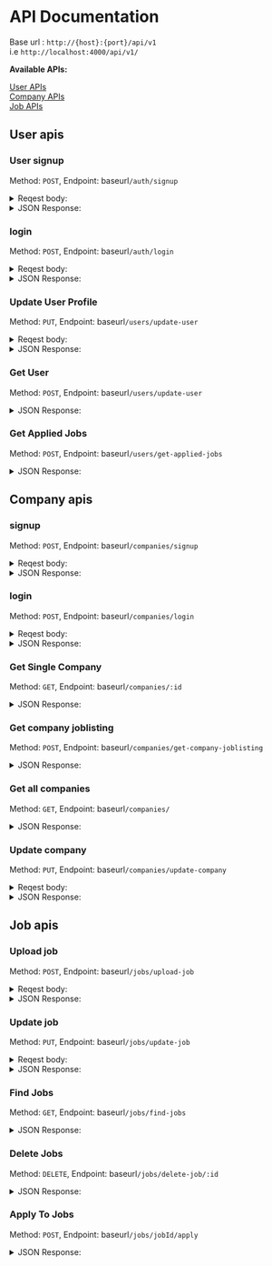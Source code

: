 # API Documentation

Base url : `http://{host}:{port}/api/v1`  
i.e `http://localhost:4000/api/v1/`

**Available APIs:**

[User APIs](#user-apis)  
[Company APIs](#company-apis)  
[Job APIs](#job-apis)

## User apis

### User signup

Method: `POST`, Endpoint: baseurl`/auth/signup`

<details>
<summary>Reqest body:</summary>
 
```json
{
    "username": "Naomi123",
    "email": "Naomi123@test.com",
    "password": "12345678"
}
```
</details>

<details>
<summary>JSON Response:</summary>
 
```json
{
    "success": true,
    "message": "User created successfully",
    "user": {
        "username": "Naomi123",
        "email": "Naomi123@test.com"
    }
}
```
</details>

### login

Method: `POST`, Endpoint: baseurl`/auth/login`

<details>
<summary>Reqest body:</summary>
 
```json
{
    "email": "Naomi1@test.com",
    "password": "12345678"
}
```
</details>

<details>
<summary>JSON Response:</summary>
 
```json
{
    "message": "User logged in successfully",
    "success": true,
    "user": {
        "_id": "655f088edb9795049b50670d",
        "username": "Naomi1",
        "email": "Naomi1@test.com",
        "createdAt": "2023-11-23T08:08:46.312Z",
        "updatedAt": "2023-11-23T08:08:46.312Z",
        "__v": 0
    },
    "token": "jwt Token"
}
```
</details>

### Update User Profile

Method: `PUT`, Endpoint: baseurl`/users/update-user`

<details>
<summary>Reqest body:</summary>
 
```json
{
    "firstName": "test fname",
    "lastName": "test lname",
    "email": "test1@test.com",
    "bio": "Testing bio"

}

````

</details>

<details>
<summary>JSON Response:</summary>

```json
{
    "sucess": true,
    "message": "User updated successfully",
    "user": {
        "_id": "65699400b90caac0d8b92588",
        "username": "test1",
        "email": "test1@test.com",
        "createdAt": "2023-12-01T08:06:24.826Z",
        "updatedAt": "2023-12-01T15:22:21.939Z",
        "__v": 0,
        "bio": "Testing bio",
        "firstName": "test fname",
        "lastName": "test lname",
        "applied": [
            "6569caf4f0a66bcc8ac9d5ae",
            "6569cff1caa6f047132132d6"
        ]
    },
    "token": "eyJhbGciOiJIUzI1NiIsInR5cCI6IkpXVCJ9.eyJ1c2VySWQiOiI2NTY5OTQwMGI5MGNhYWMwZDhiOTI1ODgiLCJpYXQiOjE3MDE0NDQxNDIsImV4cCI6MTcwMTUzMDU0Mn0.yrYE6Gqzze9_mu0hmpShJDUV9EJfH3_D6QSIh_maApc"
}
````

</details>

### Get User

Method: `POST`, Endpoint: baseurl`/users/update-user`

<details>
<summary>JSON Response:</summary>

```json
{
  "success": true,
  "user": {
    "_id": "65699400b90caac0d8b92588",
    "username": "test1",
    "email": "test1@test.com",
    "createdAt": "2023-12-01T08:06:24.826Z",
    "updatedAt": "2023-12-01T15:22:21.939Z",
    "__v": 0,
    "bio": "Testing bio",
    "firstName": "test fname",
    "lastName": "test lname",
    "applied": ["6569caf4f0a66bcc8ac9d5ae", "6569cff1caa6f047132132d6"]
  }
}
```

</details>


### Get Applied Jobs 

Method: `POST`, Endpoint: baseurl`/users/get-applied-jobs`


<details>
<summary>JSON Response:</summary>
 
```json
{
    "success": true,
    "message": "User created successfully",
    "user": {
        "username": "Naomi123",
        "email": "Naomi123@test.com"
    }
}
```
</details>



## Company apis

### signup

Method: `POST`, Endpoint: baseurl`/companies/signup`

<details>
<summary>Reqest body:</summary>
 
```json
{
    "name": "testCompany",
    "email": "testCompany@gmail.com",
    "password": "12345678"
}
```
</details>

<details>
<summary>JSON Response:</summary>
 
```json
{
    "success": true,
    "message": "Company created successfully",
    "company": {
        "name": "testCompany",
        "email": "testCompany@gmail.com"
    },
    "token": "jwt token"
}
```
</details>

### login

Method: `POST`, Endpoint: baseurl`/companies/login`

<details>
<summary>Reqest body:</summary>
 
```json
{
    "email": "testCompany@gmail.com",
    "password": "12345678"
}
```
</details>

<details>
<summary>JSON Response:</summary>
 
```json
{
    "success": true,
    "message": "Company logged in successfully",
    "company": {
        "_id": "656058ec6d21cb791020d691",
        "name": "testCompany",
        "email": "testCompany@gmail.com",
        "jobPosts": [
            "jobId",
            "jobId"
        ],
        "createdAt": "2023-11-24T08:03:56.073Z",
        "updatedAt": "2023-11-24T12:17:31.730Z",
        "__v": 0,
        "about": "Updated Company Description",
        "contact": "Updated Contact Information",
        "location": "Updated Location",
        "profileUrl": "Updated Profile URL"
    },
    "token": "jwt token"
}
```
</details>

### Get Single Company

Method: `GET`, Endpoint: baseurl`/companies/:id`

<details>
<summary>JSON Response:</summary>
 
```json
{
    "success": true,
    "data": {
        "_id": "companyId",
        "name": "companyName",
        "email": "companyEmail",
        "jobPosts": [
            "jobId",
            "jobId"
        ],
        "createdAt": "2023-11-24T08:03:56.073Z",
        "updatedAt": "2023-11-24T12:17:31.730Z",
        "__v": 0,
        "about": "Updated Company Description",
        "contact": "Updated Contact Information",
        "location": "Updated Location",
        "profileUrl": "Updated Profile URL"
    }
}
```
</details>

### Get company joblisting

Method: `POST`, Endpoint: baseurl`/companies/get-company-joblisting`

<details>
<summary>JSON Response:</summary>

```json
{
  "success": true,
  "company": {
    "_id": "companyId",
    "name": "company Name",
    "email": "company email",
    "password": "*******",
    "jobPosts": [
      {
        "_id": "jobId",
        "company": "companyId",
        "jobTitle": "Software Engineer",
        "jobType": "Full-time",
        "location": "Some Location",
        "salary": 10000,
        "vacancies": 1,
        "experience": 2,
        "detail": [
          {
            "desc": "Job description",
            "requirements": "Job requirements",
            "_id": "jobId"
          }
        ],
        "application": [],
        "createdAt": "2023-11-24T12:17:31.294Z",
        "updatedAt": "2023-11-24T12:21:08.570Z",
        "__v": 0
      }
    ],
    "createdAt": "2023-11-24T08:03:56.073Z",
    "updatedAt": "2023-11-24T12:17:31.730Z",
    "__v": 0,
    "about": "Updated Company Description",
    "contact": "Updated Contact Information",
    "location": "Updated Location",
    "profileUrl": "Updated Profile URL"
  }
}
```

</details>

### Get all companies

Method: `GET`, Endpoint: baseurl`/companies/`

<details>
<summary>JSON Response:</summary>
 
```json
{
    "success": true,
    "total": 1,
    "data": [
        {
            "_id": "companyid",
            "name": "companyName",
            "email": "company email",
            "jobPosts": [],
            "createdAt": "2023-11-24T08:03:33.057Z",
            "updatedAt": "2023-11-24T08:03:33.057Z",
            "__v": 0
        }
    ],
    "page": 1,
    "numOfPage": 1
}
```

</details>

### Update company

Method: `PUT`, Endpoint: baseurl`/companies/update-company`

<details>
<summary>Reqest body:</summary>
 
```json
{
"success": true,
"message": "Company Profile Updated SUccessfully",
"company": {
    "_id": "656058ec6d21cb791020d691",
    "name": "companyName",
    "email": "companyEmail",
    "jobPosts": [
        "65608cc4e7d66f1c8c9fab4a"
    ],
    "createdAt": "2023-11-24T08:03:56.073Z",
    "updatedAt": "2023-11-24T15:36:09.583Z",
    "__v": 0,
    "about": "Updated Company Description",
    "contact": "Updated Contact Information",
    "location": "Updated Location",
    "profileUrl": "Updated Profile URL"
    },
    "token": "jwt Token"
}
```

</details>

<details>
<summary>JSON Response:</summary>

```json
{
  "success": true,
  "company": {
    "_id": "companyId",
    "name": "company Name",
    "email": "company email",
    "password": "*******",
    "jobPosts": [
      {
        "_id": "jobId",
        "company": "companyId",
        "jobTitle": "Software Engineer",
        "jobType": "Full-time",
        "location": "Some Location",
        "salary": 10000,
        "vacancies": 1,
        "experience": 2,
        "detail": [
          {
            "desc": "Job description",
            "requirements": "Job requirements",
            "_id": "jobId"
          }
        ],
        "application": [],
        "createdAt": "2023-11-24T12:17:31.294Z",
        "updatedAt": "2023-11-24T12:21:08.570Z",
        "__v": 0
      }
    ],
    "createdAt": "2023-11-24T08:03:56.073Z",
    "updatedAt": "2023-11-24T12:17:31.730Z",
    "__v": 0,
    "about": "Updated Company Description",
    "contact": "Updated Contact Information",
    "location": "Updated Location",
    "profileUrl": "Updated Profile URL"
  }
}
```

</details>

## Job apis

### Upload job

Method: `POST`, Endpoint: baseurl`/jobs/upload-job`

<details>
<summary>Reqest body:</summary>
 
```json
{
  "jobTitle": "Frontend Engineer",
  "jobType": "Part-Time",
  "location": "Some Location",
  "salary": "50000",
  "vacancies": 5,
  "experience": "2",
  "desc": "Job description",
  "requirements": "Job requirements"
}

````
</details>

<details>
<summary>JSON Response:</summary>

```json
{
    "success": true,
    "message": "Job Posted Successfully",
    "job": {
        "company": "656058ec6d21cb791020d691",
        "jobTitle": "Frontend Engineer",
        "jobType": "Part-Time",
        "location": "Some Location",
        "salary": 50000,
        "vacancies": 5,
        "experience": 2,
        "detail": [
            {
                "desc": "Job description",
                "requirements": "Job requirements",
                "_id": "6560c5019bfe6e6100659189"
            }
        ],
        "application": [],
        "_id": "6560c5019bfe6e6100659188",
        "createdAt": "2023-11-24T15:45:05.152Z",
        "updatedAt": "2023-11-24T15:45:05.152Z",
        "__v": 0
    }
}
````

</details>

### Update job

Method: `PUT`, Endpoint: baseurl`/jobs/update-job`

<details>
<summary>Reqest body:</summary>
 
```json
{
  "jobTitle": "Software Engineer",
  "jobType": "Full-time",
  "location": "Some Location",
  "salary": "10000",
  "vacancies": 1,
  "experience": "2",
  "desc": "Job description",
  "requirements": "Job requirements"
}

````
</details>

<details>
<summary>JSON Response:</summary>

```json
{
    "success": true,
    "message": "Job Post Updated Successfully",
    "jobPost": {
        "jobTitle": "Software Engineer",
        "jobType": "Full-time",
        "location": "Some Location",
        "salary": "10000",
        "vacancies": 1,
        "experience": "2",
        "detail": {
            "desc": "Job description",
            "requirements": "Job requirements"
        },
        "_id": "6560945b6743e08fa94f17ce"
    }
}
````

</details>

### Find Jobs

Method: `GET`, Endpoint: baseurl`/jobs/find-jobs`

<details>
<summary>JSON Response:</summary>

```json
{
  "success": true,
  "totalJobs": 1,
  "data": [
    {
      "_id": "6560945b6743e08fa94f17ce",
      "company": {
        "_id": "656058ec6d21cb791020d691",
        "name": "jalil123@gmail.com",
        "email": "jalil123@gmail.com",
        "jobPosts": [
          "65608cc4e7d66f1c8c9fab4a",
          "656093ee6743e08fa94f17c5",
          "6560945b6743e08fa94f17ce",
          "6560c5019bfe6e6100659188"
        ],
        "createdAt": "2023-11-24T08:03:56.073Z",
        "updatedAt": "2023-11-24T15:45:05.350Z",
        "__v": 0,
        "about": "Updated Company Description",
        "contact": "Updated Contact Information",
        "location": "Updated Location",
        "profileUrl": "Updated Profile URL"
      },
      "jobTitle": "Software Engineer",
      "jobType": "Full-time",
      "location": "Some Location",
      "salary": 10000,
      "vacancies": 1,
      "experience": 2,
      "detail": [
        {
          "desc": "Job description",
          "requirements": "Job requirements",
          "_id": "6560c5879bfe6e610065918d"
        }
      ],
      "application": [],
      "createdAt": "2023-11-24T12:17:31.294Z",
      "updatedAt": "2023-11-24T15:47:19.518Z",
      "__v": 0
    }
  ],
  "page": 1,
  "numOfPage": 1
}
```

</details>

### Delete Jobs

Method: `DELETE`, Endpoint: baseurl`/jobs/delete-job/:id`

<details>
<summary>JSON Response:</summary>

```json
{
  "success": true,
  "message": "Job Post Deleted Successfully."
}
```

</details>

### Apply To Jobs

Method: `POST`, Endpoint: baseurl`/jobs/jobId/apply`

<details>
<summary>JSON Response:</summary>

```json
{
  "success": true,
  "message": "Application submitted successfully",
  "job": {
    "_id": "6569cff1caa6f047132132d6",
    "company": "6569c996f0a66bcc8ac9d5ac",
    "jobTitle": "Job2",
    "jobType": "Full-Time",
    "location": "Dhaka",
    "salary": 10000,
    "experience": 0,
    "detail": [
      {
        "desc": "efnjend",
        "requirements": "ebde",
        "_id": "6569cff1caa6f047132132d7"
      }
    ],
    "applicants": ["65699400b90caac0d8b92588"],
    "createdAt": "2023-12-01T12:22:09.243Z",
    "updatedAt": "2023-12-01T13:51:03.930Z",
    "__v": 1
  }
}
```

</details>
